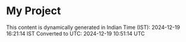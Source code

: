 # My Project

This content is dynamically generated in Indian Time (IST): 2024-12-19 16:21:14 IST
Converted to UTC: 2024-12-19 10:51:14 UTC
